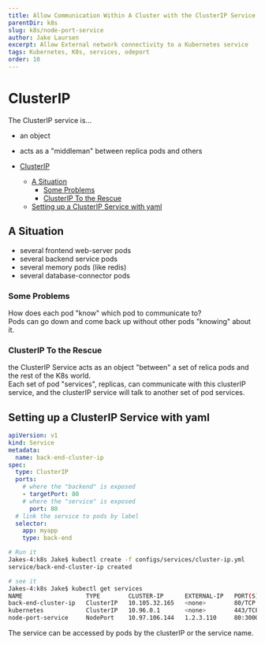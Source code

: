 ```yaml
---
title: Allow Communication Within A Cluster with the ClusterIP Service
parentDir: k8s
slug: k8s/node-port-service
author: Jake Laursen
excerpt: Allow External network connectivity to a Kubernetes service
tags: Kubernetes, K8s, services, odeport
order: 10
---
```


# ClusterIP
The ClusterIP service is...
- an object
- acts as a "middleman" between replica pods and others

- [ClusterIP](#clusterip)
  - [A Situation](#a-situation)
    - [Some Problems](#some-problems)
    - [ClusterIP To the Rescue](#clusterip-to-the-rescue)
  - [Setting up a ClusterIP Service with yaml](#setting-up-a-clusterip-service-with-yaml)

## A Situation 
- several frontend web-server pods
- several backend service pods
- several memory pods (like redis)
- several database-connector pods

### Some Problems
How does each pod "know" which pod to communicate to?  
Pods can go down and come back up without other pods "knowing" about it.  

### ClusterIP To the Rescue
the ClusterIP Service acts as an object "between" a set of relica pods and the rest of the K8s world.  
Each set of pod "services", replicas, can communicate with this clusterIP service, and the clusterIP service will talk to another set of pod services.  

## Setting up a ClusterIP Service with yaml
```yaml
apiVersion: v1
kind: Service
metadata:
  name: back-end-cluster-ip
spec:
  type: ClusterIP
  ports:
    # where the "backend" is exposed
    - targetPort: 80
    # where the "service" is exposed
      port: 80
  # link the service to pods by label
  selector:
    app: myapp
    type: back-end
```


```bash
# Run it
Jakes-4:k8s Jake$ kubectl create -f configs/services/cluster-ip.yml 
service/back-end-cluster-ip created

# see it
Jakes-4:k8s Jake$ kubectl get services
NAME                  TYPE        CLUSTER-IP      EXTERNAL-IP   PORT(S)        AGE
back-end-cluster-ip   ClusterIP   10.105.32.165   <none>        80/TCP         18s
kubernetes            ClusterIP   10.96.0.1       <none>        443/TCP        6d
node-port-service     NodePort    10.97.106.144   1.2.3.110     80:30004/TCP   45h
```

The service can be accessed by pods by the clusterIP or the service name.  